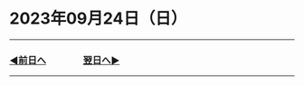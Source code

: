 # 2023年09月24日（日）

---

### [◀️前日へ](https://github.com/yuasys/chatty-journal/blob/main/2023/09/2023-09-23.md)&emsp;&emsp;&emsp;&emsp;[翌日へ▶️](https://github.com/yuasys/chatty-journal/blob/main/2023/09/2023-09-25.md)

---

